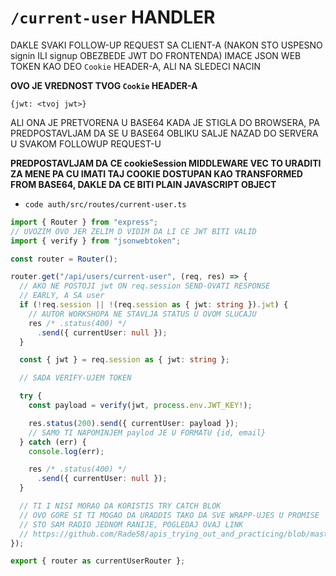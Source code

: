 # `/current-user` HANDLER

DAKLE SVAKI FOLLOW-UP REQUEST SA CLIENT-A (NAKON STO USPESNO signin ILI signup OBEZBEDE JWT DO FRONTENDA) IMACE JSON WEB TOKEN KAO DEO `Cookie` HEADER-A, ALI NA SLEDECI NACIN

**OVO JE VREDNOST TVOG `Cookie` HEADER-A**

`{jwt: <tvoj jwt>}`

ALI ONA JE PRETVORENA U BASE64 KADA JE STIGLA DO BROWSERA, PA PREDPOSTAVLJAM DA SE U BASE64 OBLIKU SALJE NAZAD DO SERVERA U SVAKOM FOLLOWUP REQUEST-U

**PREDPOSTAVLJAM DA CE cookieSession MIDDLEWARE VEC TO URADITI ZA MENE PA CU IMATI TAJ COOKIE DOSTUPAN KAO TRANSFORMED FROM BASE64, DAKLE DA CE BITI PLAIN JAVASCRIPT OBJECT**

- `code auth/src/routes/current-user.ts`

```ts
import { Router } from "express";
// UVOZIM OVO JER ZELIM D VIDIM DA LI CE JWT BITI VALID
import { verify } from "jsonwebtoken";

const router = Router();

router.get("/api/users/current-user", (req, res) => {
  // AKO NE POSTOJI jwt ON req.session SEND-OVATI RESPONSE
  // EARLY, A SA user
  if (!req.session || !(req.session as { jwt: string }).jwt) {
    // AUTOR WORKSHOPA NE STAVLJA STATUS U OVOM SLUCAJU
    res /* .status(400) */
      .send({ currentUser: null });
  }

  const { jwt } = req.session as { jwt: string };

  // SADA VERIFY-UJEM TOKEN

  try {
    const payload = verify(jwt, process.env.JWT_KEY!);

    res.status(200).send({ currentUser: payload });
    // SAMO TI NAPOMINJEM paylod JE U FORMATU {id, email}
  } catch (err) {
    console.log(err);

    res /* .status(400) */
      .send({ currentUser: null });
  }

  // TI I NISI MORAO DA KORISTIS TRY CATCH BLOK
  // OVO GORE SI TI MOGAO DA URADDIS TAKO DA SVE WRAPP-UJES U PROMISE
  // STO SAM RADIO JEDNOM RANIJE, POGLEDAJ OVAJ LINK
  // https://github.com/Rade58/apis_trying_out_and_practicing/blob/master/Node.js/1.%20API%20DESIGN/e)%20AUTH/VEZBA/SECURING%20API%20SA%20JWT-OM.md
});

export { router as currentUserRouter };
```
